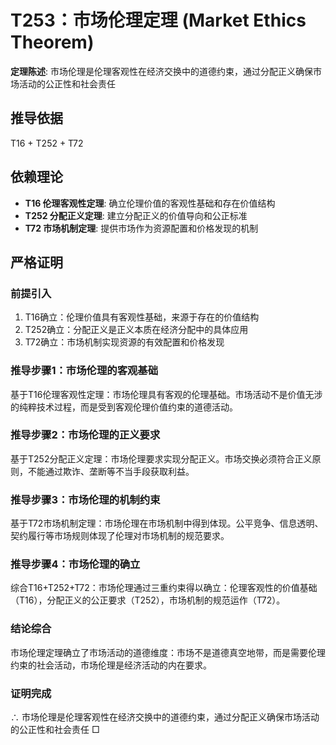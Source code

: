 # T253：市场伦理定理 (Market Ethics Theorem)

**定理陈述**: 市场伦理是伦理客观性在经济交换中的道德约束，通过分配正义确保市场活动的公正性和社会责任

## 推导依据
T16 + T252 + T72

## 依赖理论
- **T16 伦理客观性定理**: 确立伦理价值的客观性基础和存在价值结构
- **T252 分配正义定理**: 建立分配正义的价值导向和公正标准
- **T72 市场机制定理**: 提供市场作为资源配置和价格发现的机制

## 严格证明

### 前提引入
1. T16确立：伦理价值具有客观性基础，来源于存在的价值结构
2. T252确立：分配正义是正义本质在经济分配中的具体应用
3. T72确立：市场机制实现资源的有效配置和价格发现

### 推导步骤1：市场伦理的客观基础
基于T16伦理客观性定理：市场伦理具有客观的伦理基础。市场活动不是价值无涉的纯粹技术过程，而是受到客观伦理价值约束的道德活动。

### 推导步骤2：市场伦理的正义要求
基于T252分配正义定理：市场伦理要求实现分配正义。市场交换必须符合正义原则，不能通过欺诈、垄断等不当手段获取利益。

### 推导步骤3：市场伦理的机制约束
基于T72市场机制定理：市场伦理在市场机制中得到体现。公平竞争、信息透明、契约履行等市场规则体现了伦理对市场机制的规范要求。

### 推导步骤4：市场伦理的确立
综合T16+T252+T72：市场伦理通过三重约束得以确立：伦理客观性的价值基础（T16），分配正义的公正要求（T252），市场机制的规范运作（T72）。

### 结论综合
市场伦理定理确立了市场活动的道德维度：市场不是道德真空地带，而是需要伦理约束的社会活动，市场伦理是经济活动的内在要求。

### 证明完成
∴ 市场伦理是伦理客观性在经济交换中的道德约束，通过分配正义确保市场活动的公正性和社会责任 □